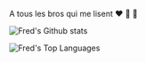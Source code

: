 A tous les bros qui me lisent :heart: :beers: :beers:

![Fred's Github stats](https://github-readme-stats.vercel.app/api?username=fredericgermain&show_icons=true&count_private=true&theme=radical)

![Fred's Top Languages](https://github-readme-stats.vercel.app/api/top-langs/?username=fredericgermain&layout=compact&theme=radical)
